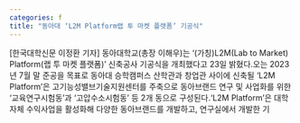 ```yaml
---
categories: f
title: "동아대 ‘L2M Platform랩 투 마켓 플랫폼’ 기공식"
---
```

[한국대학신문 이정환 기자] 동아대학교(총장 이해우)는 ‘(가칭)L2M(Lab to Market) Platform(랩 투 마켓 플랫폼)’ 신축공사 기공식을 개최했다고 23일 밝혔다.오는 2023년 7월 말 준공을 목표로 동아대 승학캠퍼스 산학관과 창업관 사이에 신축될 ‘L2M Platform’은 고기능성밸브기술지원센터를 주축으로 동아브랜드 연구 및 사업화를 위한 ‘교육연구시험동’과 ‘고압수소시험동’ 등 2개 동으로 구성된다.‘L2M Platform’은 대학 자체 수익사업을 활성화해 다양한 동아브랜드를 개발하고, 연구실에서 개발한 기